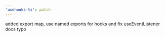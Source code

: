 ```yaml
---
'usehooks-ts': patch
---
```


added export map, use named exports for hooks and fix useEventListener docs typo
